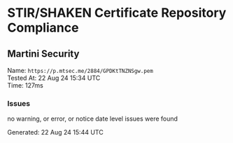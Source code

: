 # STIR/SHAKEN Certificate Repository Compliance

## Martini Security

Name: `https://p.mtsec.me/2884/GPDKtTNZNSgw.pem`\
Tested At: 22 Aug 24 15:34 UTC\
Time: 127ms

### Issues

no warning, or error, or notice date level issues were found

Generated: 22 Aug 24 15:44 UTC
